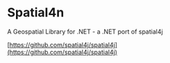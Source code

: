Spatial4n
=========

A Geospatial Library for .NET - a .NET port of spatial4j

[https://github.com/spatial4j/spatial4j](https://github.com/spatial4j/spatial4j)